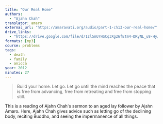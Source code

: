 ```yaml
---
title: "Our Real Home"
authors:
  - "Ajahn Chah"
translator: amaro
external_url: "https://amaravati.org/audio/part-1-ch13-our-real-home/"
drive_links:
  - "https://drive.google.com/file/d/1zl5mU7HSCq3Xg26fEtm4-DRyNL_u9-Hy/view?usp=sharing"
formats: [mp3]
course: problems
tags:
  - death
  - family
  - anicca
year: 2012
minutes: 27
---
```


> Build your home. Let go. Let go until the mind reaches the peace that is free from advancing, free from retreating and free from stopping still.

This is a reading of Ajahn Chah's sermon to an aged lay follower by Ajahn Amaro. Here, Ajahn Chah gives advice such as letting go of the declining body, reciting Buddho, and seeing the impermanence of all things.
